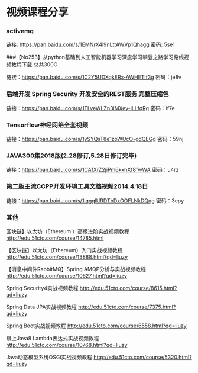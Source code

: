 # 视频课程分享

### activemq
链接: https://pan.baidu.com/s/1EMNrX4i9nLttAWVp1Qhagg 密码: 5se1

###【No253】从python基础到人工智能机器学习深度学习攀登之路学习路线视频教程下载 总共300G

链接：https://pan.baidu.com/s/1C2Y5UDXqkERx-AWHETlf3g 密码：je8v

### 后端开发 Spring Security 开发安全的REST服务 完整压缩包
链接：https://pan.baidu.com/s/1TLveWLZn3iMXey-lLLfqRg 密码：if7e

### Tensorflow神经网络全套视频
链接：https://pan.baidu.com/s/1ySYQsT8e1zoWUcO-gdQEGg 密码：59nj

### JAVA300集2018版(2.28修订,5.28日修订完毕)
链接：https://pan.baidu.com/s/1CAfXrZ2jiPm6kxhXf8fwWA 密码：u4rz

### 第二版主流CCPP开发环境工具文档视频2014.4.18日
链接：https://pan.baidu.com/s/1lqgqlURDTbDxOOFLNkDQqg 密码：3epy




### 其他
区块链】以太坊（Ethereum ）高级进阶实战视频教程
http://edu.51cto.com/course/14785.html

【区块链】以太坊（Ethereum）入门实战视频教程
http://edu.51cto.com/course/13888.html?qd=liuzy

【消息中间件RabbitMQ】Spring AMQP分析与实战视频教程
http://edu.51cto.com/course/10627.html?qd=liuzy

Spring Security4实战视频教程
http://edu.51cto.com/course/8615.html?qd=liuzy

Spring Data JPA实战视频教程
http://edu.51cto.com/course/7375.html?qd=liuzy

Spring Boot实战视频教程
http://edu.51cto.com/course/6558.html?qd=liuzy

跟上Java8 Lambda表达式实战视频教程
http://edu.51cto.com/course/10768.html?qd=liuzy

Java动态模型系统OSGi实战视频教程
http://edu.51cto.com/course/5320.html?qd=liuzy
